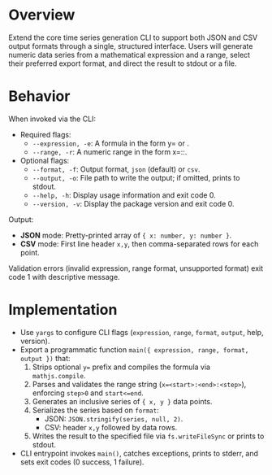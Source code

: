 # Overview

Extend the core time series generation CLI to support both JSON and CSV output formats through a single, structured interface. Users will generate numeric data series from a mathematical expression and a range, select their preferred export format, and direct the result to stdout or a file.

# Behavior

When invoked via the CLI:

- Required flags:
  - `--expression, -e`: A formula in the form y=<expression> or <expression>.
  - `--range, -r`: A numeric range in the form x=<start>:<end>:<step>.
- Optional flags:
  - `--format, -f`: Output format, `json` (default) or `csv`.
  - `--output, -o`: File path to write the output; if omitted, prints to stdout.
  - `--help, -h`: Display usage information and exit code 0.
  - `--version, -v`: Display the package version and exit code 0.

Output:

- **JSON** mode: Pretty-printed array of `{ x: number, y: number }`.
- **CSV** mode: First line header `x,y`, then comma-separated rows for each point.

Validation errors (invalid expression, range format, unsupported format) exit code 1 with descriptive message.

# Implementation

- Use `yargs` to configure CLI flags (`expression`, `range`, `format`, `output`, help, version).
- Export a programmatic function `main({ expression, range, format, output })` that:
  1. Strips optional `y=` prefix and compiles the formula via `mathjs.compile`.
  2. Parses and validates the range string (`x=<start>:<end>:<step>`), enforcing `step>0` and `start<=end`.
  3. Generates an inclusive series of `{ x, y }` data points.
  4. Serializes the series based on `format`:
     - JSON: `JSON.stringify(series, null, 2)`.
     - CSV: header `x,y` followed by data rows.
  5. Writes the result to the specified file via `fs.writeFileSync` or prints to stdout.
- CLI entrypoint invokes `main()`, catches exceptions, prints to stderr, and sets exit codes (0 success, 1 failure).
